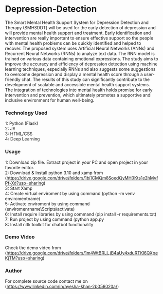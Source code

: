 # Depression-Detection
The Smart Mental Health Support System for Depression Detection and Therapy (SMHSDDT) will be used for the early detection of depression and will provide mental health support and treatment. Early identification and intervention are really important to ensure effective support so the people with mental health problems can be quickly identified and helped to recover. The proposed system uses Artificial Neural Networks (ANNs) and Recurrent Neural Networks (RNNs) to analyze text data. The RNN model is trained on various data containing emotional expressions. The study aims to improve the accuracy and efficiency of depression detection using machine learning techniques, especially RNNs and also suggests some suggestions to overcome depression and display a mental health score through a user-friendly chat. The results of this study can significantly contribute to the development of scalable and accessible mental health support systems. The integration of technologies into mental health holds promise for early intervention and prevention, which ultimately promotes a supportive and inclusive environment for human well-being.
### Technology Used
1: Python (Flask) <br />
2: JS   <br />
3: HTML/CSS  <br />
4: Deep Learning<br />
### Usage
1: Download zip file. Extract project in your PC and open project in your favorite editor. <br />
2: Download & Install python 3.10 and xamp from (https://drive.google.com/drive/folders/1bi1CMQm8SoedQyMH0Kts1e2hMvfPf-Xd?usp=sharing)  <br />
3: Start Xamp <br />
4: Create virtual enviroment by using command (python -m venv enviromentname) <br />
5: Activate enviroment by using command (enviromenrname\Scripts\activate) <br />
6: Install require libraries by using command (pip install -r requirements.txt) <br />
7: Run project by using command (python app.py <br />
8: Install nltk toolkit for chatbot functionality<br />
### Demo  Video
Check the demo video from (https://drive.google.com/drive/folders/1m4WtBRLl_jB4aUy4xduRTKl6QXpeKjTM?usp=sharing)
### Author
For complete source code contact me on (https://www.linkedin.com/in/ayesha-khan-2b058020a/)

